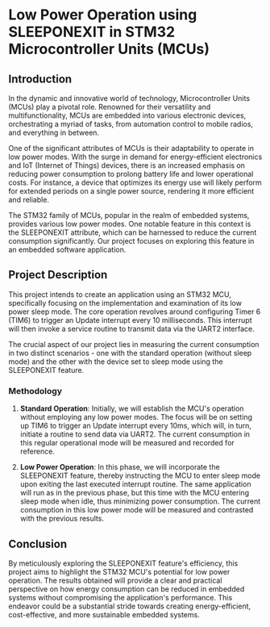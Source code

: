 # Low Power Operation using SLEEPONEXIT in STM32 Microcontroller Units (MCUs)

## Introduction
In the dynamic and innovative world of technology, Microcontroller Units (MCUs) play a pivotal role. Renowned for their versatility and multifunctionality, MCUs are embedded into various electronic devices, orchestrating a myriad of tasks, from automation control to mobile radios, and everything in between.

One of the significant attributes of MCUs is their adaptability to operate in low power modes. With the surge in demand for energy-efficient electronics and IoT (Internet of Things) devices, there is an increased emphasis on reducing power consumption to prolong battery life and lower operational costs. For instance, a device that optimizes its energy use will likely perform for extended periods on a single power source, rendering it more efficient and reliable.

The STM32 family of MCUs, popular in the realm of embedded systems, provides various low power modes. One notable feature in this context is the SLEEPONEXIT attribute, which can be harnessed to reduce the current consumption significantly. Our project focuses on exploring this feature in an embedded software application.

## Project Description
This project intends to create an application using an STM32 MCU, specifically focusing on the implementation and examination of its low power sleep mode. The core operation revolves around configuring Timer 6 (TIM6) to trigger an Update interrupt every 10 milliseconds. This interrupt will then invoke a service routine to transmit data via the UART2 interface.

The crucial aspect of our project lies in measuring the current consumption in two distinct scenarios - one with the standard operation (without sleep mode) and the other with the device set to sleep mode using the SLEEPONEXIT feature.

### Methodology
1. **Standard Operation**: Initially, we will establish the MCU's operation without employing any low power modes. The focus will be on setting up TIM6 to trigger an Update interrupt every 10ms, which will, in turn, initiate a routine to send data via UART2. The current consumption in this regular operational mode will be measured and recorded for reference.

2. **Low Power Operation**: In this phase, we will incorporate the SLEEPONEXIT feature, thereby instructing the MCU to enter sleep mode upon exiting the last executed interrupt routine. The same application will run as in the previous phase, but this time with the MCU entering sleep mode when idle, thus minimizing power consumption. The current consumption in this low power mode will be measured and contrasted with the previous results.

## Conclusion
By meticulously exploring the SLEEPONEXIT feature's efficiency, this project aims to highlight the STM32 MCU's potential for low power operation. The results obtained will provide a clear and practical perspective on how energy consumption can be reduced in embedded systems without compromising the application's performance. This endeavor could be a substantial stride towards creating energy-efficient, cost-effective, and more sustainable embedded systems.